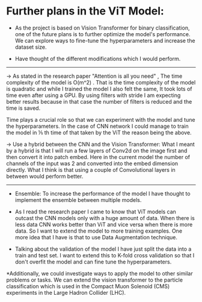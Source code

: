 # Further plans in the ViT Model:

* As the project is based on Vision Transformer for binary classification, one of the future plans is to further optimize the model's performance. 
We can explore ways to fine-tune the hyperparameters and  increase the dataset size.

* Have thought of the different modifications which I would perform.

--------------------------------------------------------------------------------------------------------------------------------------------------------------------------
→ As stated in the research paper "Attention is all you need" , The time complexity of the model is O(m^2) . 
That is the time complexity of the model is quadratic and while I trained the model I also felt the same, 
It took lots of time even after using a GPU. By using filters with stride I am expecting better results because in that 
case the number of filters is reduced and the time is saved.

 Time plays a crucial role so that we can experiment with the model and tune the hyperparameters. 
 In the case of CNN network I could manage to train the model in ⅕ th time of that taken by the ViT the reason being the above.

→ Use a hybrid between the CNN and the Vision Transformer: What I meant by a hybrid is that I will run a few layers 
of Conv2d on the image first and then convert it into patch embed. Here in the current model the number of channels 
of the input was 2 and converted into the embed dimension directly. What I think is that using a couple of Convolutional 
layers in between would perform better.

-------------------------------------------------------------------------------------------------------------------------------------------------------------------------


* Ensemble: To increase the performance of the model I have thought to implement the ensemble between multiple models. 

* As I read the research paper I came to know that ViT models can outcast the CNN models only with a huge amount of data. 
  When there is less data CNN works better than ViT and vice versa when there is more data. 
  So I want to extend the model to more training examples. One more idea that I have is that to use Data Augmentation technique.

* Talking about the validation of the model I have just split the data into a train and test set. 
  I want to extend this to K-fold cross validation so that I don't overfit the model and can fine tune the hyperparameters.

*Additionally, we could investigate ways to apply the model to other similar problems or tasks. We can extend the vision transformer to the particle classification which is used in the Compact Muon Solenoid (CMS) experiments in the Large Hadron Collider (LHC).
